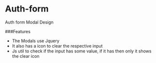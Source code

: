 # Auth-form
Auth form Modal Design

###Features<br>
<ul>
    <li>The Modals use Jquery</li>
    <li>It also has a icon to clear the respective input</li>
    <li>Js util to check if the input has some value, if it has then only it shows the clear icon</li>
</ul>
